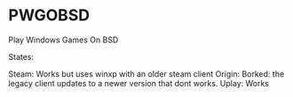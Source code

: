 # PWGOBSD
Play Windows Games On BSD

States:

Steam: Works but uses winxp with an older steam client
Origin: Borked: the legacy client updates to a newer version that dont works.
Uplay: Works
